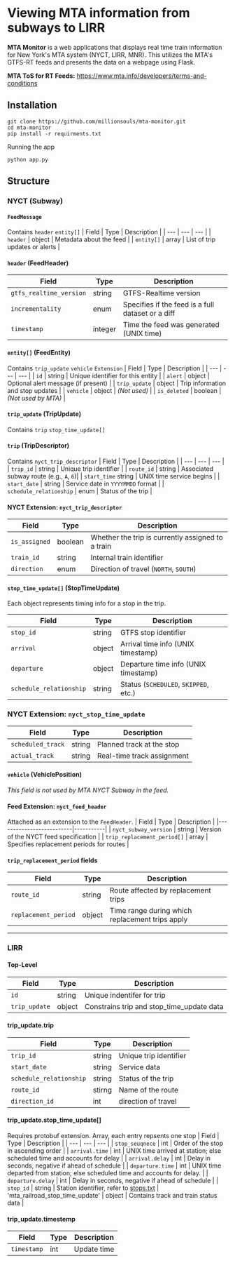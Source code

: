 # Viewing MTA information from subways to LIRR

**MTA Monitor** is a web applications that displays real time train information for New York's MTA system (NYCT, LIRR, MNR). This utilizes the MTA's GTFS-RT feeds and presents the data on a webpage using Flask. 

**MTA ToS for RT Feeds:** https://www.mta.info/developers/terms-and-conditions

## Installation
```
git clone https://github.com/millionsouls/mta-monitor.git
cd mta-monitor
pip install -r requirments.txt
```

Running the app
```
python app.py
```

## Structure
### NYCT (Subway)
#### `FeedMessage`
Contains `header` `entity[]`
| Field | Type | Description |
| --- | --- | --- |
| `header`      | object    | Metadata about the feed                  |
| `entity[]`    | array     | List of trip updates or alerts           |

#### `header` (FeedHeader)
| Field | Type | Description |
| --- | --- | --- |
| `gtfs_realtime_version` | string  | GTFS-Realtime version |
| `incrementality` | enum | Specifies if the feed is a full dataset or a diff |
| `timestamp` | integer   | Time the feed was generated (UNIX time) |

#### `entity[]` (FeedEntity)
Contains `trip_update` `vehicle` `Extension`
| Field | Type | Description |
| --- | --- | --- |
| `id` | string | Unique identifier for this entity |
| `alert` | object | Optional alert message (if present) |
| `trip_update` | object    | Trip information and stop updates         |
| `vehicle`     | object    | *(Not used)*                              |
| `is_deleted`  | boolean   | *(Not used by MTA)*                       |

#### `trip_update` (TripUpdate)
Contains `trip` `stop_time_update[]`

#### `trip` (TripDescriptor)
Contains `nyct_trip_descriptor`
| Field | Type | Description |
| --- | --- | --- |
| `trip_id` | string  | Unique trip identifier |
| `route_id` | string  | Associated subway route (e.g., `A`, `6`)|
| `start_time` string  | UNIX time service begins |
| `start_date` | string  | Service date in `YYYYMMDD` format |
| `schedule_relationship` | enum | Status of the trip |
#### NYCT Extension: `nyct_trip_descriptor`
| Field | Type | Description |
| --- | --- | --- |
| `is_assigned` | boolean | Whether the trip is currently assigned to a train |
| `train_id`    | string  | Internal train identifier                         |
| `direction`   | enum    | Direction of travel (`NORTH`, `SOUTH`)           |

#### `stop_time_update[]` (StopTimeUpdate)
Each object represents timing info for a stop in the trip.

| Field | Type | Description |
| --- | --- | --- |
| `stop_id`              | string  | GTFS stop identifier                    |
| `arrival`              | object  | Arrival time info (UNIX timestamp)      |
| `departure`            | object  | Departure time info (UNIX timestamp)    |
| `schedule_relationship`| string  | Status (`SCHEDULED`, `SKIPPED`, etc.)   |

### NYCT Extension: `nyct_stop_time_update`
| Field           | Type    | Description                          |
|------------------|---------|--------------------------------------|
| `scheduled_track`| string  | Planned track at the stop           |
| `actual_track`   | string  | Real-time track assignment          |

#### `vehicle` (VehiclePosition)
*This field is not used by MTA NYCT Subway in the feed.*

#### Feed Extension: `nyct_feed_header`
Attached as an extension to the `FeedHeader`.
| Field                    | Type      | Description                            |
|--------------------------|-----------|
| `nyct_subway_version`    | string    | Version of the NYCT feed specification    |
| `trip_replacement_period[]` | array | Specifies replacement periods for routes  |

#### `trip_replacement_period` fields

| Field        | Type    | Description                              |
|--------------|---------|------------------------------------------|
| `route_id`   | string  | Route affected by replacement trips      |
| `replacement_period` | object | Time range during which replacement trips apply |

---

### LIRR
#### Top-Level
| Field | Type | Description |
| --- | --- | --- |
| `id` | string | Unique indentifer for trip |
| `trip_update` | object | Constrains trip and stop_time_update data |

#### trip_update.trip
| Field | Type | Description |
| --- | --- | --- |
| `trip_id` | string | Unique trip identifier |
| `start_date` | string | Service data |
| `schedule_relationship` | string | Status of the trip |
| `route_id` | stirng | Name of the route |
| `direction_id` | int | direction of travel |

#### trip_update.stop_time_update[]
Requires protobuf extension. Array, each entry repsents one stop
| Field | Type | Description |
| --- | --- | --- |
| `stop_seuqnece` | int | Order of the stop in ascending order |
| `arrival.time` | int | UNIX time arrived at station; else scheduled time and accounts for delay |
| `arrival.delay` | int | Delay in seconds, negative if ahead of schedule |
| `departure.time` | int | UNIX time departed from station; else scheduled time and accounts for delay. |
| `departure.delay` | int | Delay in seconds, negative if ahead of schedule |
| `stop_id` | string | Station identifier, refer to [stops.txt](static/lirr/stops.txt)
| 'mta_railroad_stop_time_update' | object | Contains track and train status data |

#### trip_update.timestemp
| Field | Type | Description |
| --- | --- | --- |
| `timestamp` | int | Update time |